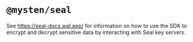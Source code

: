 # `@mysten/seal`

See https://seal-docs.wal.app/ for information on how to use the SDK to encrypt and decrypt
sensitive data by interacting with Seal key servers.

